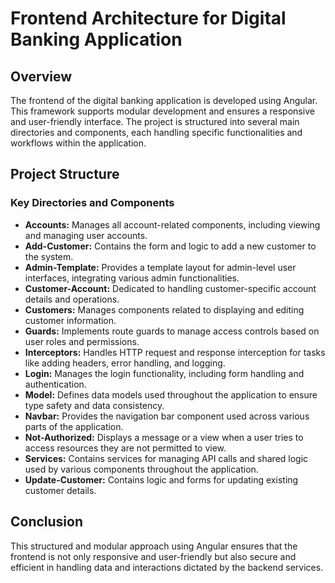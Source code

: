 <h1>Frontend Architecture for Digital Banking Application</h1>
    
  <h2>Overview</h2>
    <p>The frontend of the digital banking application is developed using Angular. This framework supports modular development and ensures a responsive and user-friendly interface. The project is structured into several main directories and components, each handling specific functionalities and workflows within the application.</p>

  <h2>Project Structure</h2>
    <h3>Key Directories and Components</h3>
    <ul>
        <li><strong>Accounts:</strong> Manages all account-related components, including viewing and managing user accounts.</li>
        <li><strong>Add-Customer:</strong> Contains the form and logic to add a new customer to the system.</li>
        <li><strong>Admin-Template:</strong> Provides a template layout for admin-level user interfaces, integrating various admin functionalities.</li>
        <li><strong>Customer-Account:</strong> Dedicated to handling customer-specific account details and operations.</li>
        <li><strong>Customers:</strong> Manages components related to displaying and editing customer information.</li>
        <li><strong>Guards:</strong> Implements route guards to manage access controls based on user roles and permissions.</li>
        <li><strong>Interceptors:</strong> Handles HTTP request and response interception for tasks like adding headers, error handling, and logging.</li>
        <li><strong>Login:</strong> Manages the login functionality, including form handling and authentication.</li>
        <li><strong>Model:</strong> Defines data models used throughout the application to ensure type safety and data consistency.</li>
        <li><strong>Navbar:</strong> Provides the navigation bar component used across various parts of the application.</li>
        <li><strong>Not-Authorized:</strong> Displays a message or a view when a user tries to access resources they are not permitted to view.</li>
        <li><strong>Services:</strong> Contains services for managing API calls and shared logic used by various components throughout the application.</li>
        <li><strong>Update-Customer:</strong> Contains logic and forms for updating existing customer details.</li>
    </ul>

  <h2>Conclusion</h2>
    <p>This structured and modular approach using Angular ensures that the frontend is not only responsive and user-friendly but also secure and efficient in handling data and interactions dictated by the backend services.</p>
</body>
